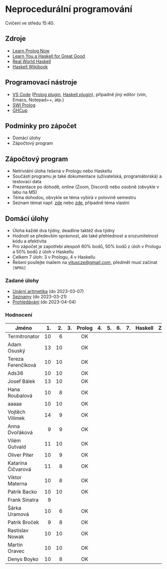 Neprocedurální programování
===========================

Cvičení ve středu 15:40.

Zdroje
------

- [Learn Prolog Now](http://www.learnprolognow.org/)
- [Learn You a Haskell for Great Good](http://learnyouahaskell.com/)
- [Real World Haskell](http://book.realworldhaskell.org/)
- [Haskell Wikibook](https://en.wikibooks.org/wiki/Haskell)

Programovací nástroje
---------------------

- [VS Code](https://code.visualstudio.com/) ([Prolog plugin](https://marketplace.visualstudio.com/items?itemName=arthurwang.vsc-prolog), [Haskell plugin](https://marketplace.visualstudio.com/items?itemName=haskell.haskell)), případně jiný editor (vim, Emacs, Notepad++, atp.)
- [SWI Prolog](http://www.swi-prolog.org/)
- [GHCup](https://www.haskell.org/ghcup/)

Podmínky pro zápočet
--------------------

- Domácí úlohy
- Zápočtový program

Zápočtový program
-----------------

- Netriviální úloha řešená v Prologu nebo Haskellu
- Součástí programu je také dokumentace (uživatelská, programátorská) a testovací data
- Prezentace po dohodě, online (Zoom, Discord) nebo osobně (obvykle v labu na MS)
- Téma dohodou, obvykle se téma vybírá v polovině semestru
- Seznam témat např. [zde](http://kti.mff.cuni.cz/~hric/vyuka/pl_prikl_win.pdf) nebo [zde](http://ksvi.mff.cuni.cz/~dvorak/vyuka/14/NPRG005x01/programy.html), případně téma vlastní

Domácí úlohy
------------

- Úloha každé dva týdny, deadline taktéž dva týdny
- Hodnotí se především správnost, ale také přehlednost a srozumitelnost kódu a efektivita
- Pro zápočet je zapotřebí alespoň 60% bodů, 50% bodů z úloh v Prologu a 50% bodů z úloh v Haskellu
- Celkem 7 úloh: 3 v Prologu, 4 v Haskellu
- Řešení posílejte mailem na vituscze@gmail.com, předmět musí začínat `[NPRG]`

### Zadané úlohy

- [Unární aritmetika](https://github.com/vituscze/neproc/blob/master/Homework/hw1.pl) (do 2023-03-07)
- [Seznamy](https://github.com/vituscze/neproc/blob/master/Homework/hw2.pl) (do 2023-03-21)
- [Prohledávání](https://github.com/vituscze/neproc/blob/master/Homework/hw3.pl) (do 2023-04-04)


### Hodnocení

| Jméno               | 1. | 2. | 3. | Prolog | 4. | 5. | 6. | 7. | Haskell |  Z | ZP |
| ------------------- | --:| --:| --:|:------:| --:| --:| --:| --:|:-------:|:--:|:--:|
| Termitronator       | 10 |  6 |    | OK     |    |    |    |    |         |    |    |
| Adam Osuský         | 13 | 10 |    | OK     |    |    |    |    |         |    |    |
| Tereza Ferenčíková  | 10 | 10 |    | OK     |    |    |    |    |         |    |    |
| Ads36               | 10 | 10 |    | OK     |    |    |    |    |         |    |    |
| Josef Bálek         | 13 | 10 |    | OK     |    |    |    |    |         |    |    |
| Hana Roubalová      | 10 |  8 |    | OK     |    |    |    |    |         |    |    |
| aaaaa               | 10 | 10 |    | OK     |    |    |    |    |         |    |    |
| Vojtěch Vilímek     | 14 |  9 |    | OK     |    |    |    |    |         |    |    |
| Anna Dvořáková      |  9 |  9 |    | OK     |    |    |    |    |         |    |    |
| Vilém Gutvald       | 11 | 10 |    | OK     |    |    |    |    |         |    |    |
| Oliver Piter        | 10 |  9 |    | OK     |    |    |    |    |         |    |    |
| Katarína Čičvarová  | 11 |  8 |    | OK     |    |    |    |    |         |    |    |
| Viktor Materna      | 10 |  8 |    | OK     |    |    |    |    |         |    |    |
| Patrik Backo        | 10 | 10 |    | OK     |    |    |    |    |         |    |    |
| Frank Sinatra       |  9 |    |    |        |    |    |    |    |         |    |    |
| Šárka Uramová       | 10 |  6 |    | OK     |    |    |    |    |         |    |    |
| Patrik Broček       |  9 |  8 |    | OK     |    |    |    |    |         |    |    |
| Rastislav Nowak     | 10 | 10 |    | OK     |    |    |    |    |         |    |    |
| Martin Oravec       | 10 | 10 |    | OK     |    |    |    |    |         |    |    |
| Denys Boyko         | 10 |  8 |    | OK     |    |    |    |    |         |    |    |
